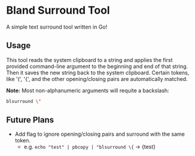 # Bland Surround Tool

A simple text surround tool written in Go!

## Usage 

This tool reads the system clipboard to a string and applies the first provided command-line argument to the beginning and end of that string. Then it saves the new string back to the system clipboard. Certain tokens, like '(', '{', and the other opening/closing pairs are automatically matched. 

**Note:** Most non-alphanumeric arguments will requite a backslash:
```bash
blsurround \"
```

## Future Plans

 - Add flag to ignore opening/closing pairs and surround with the same token.
     - e.g. `echo "test" | pbcopy | "blsurround \{` -> {test}
